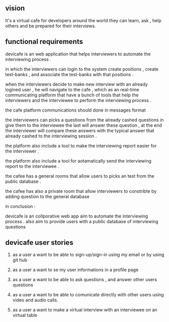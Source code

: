 ## vision 

It's a virtual cafe for developers around the world they can learn, ask , help others and be prepared for their interviews.

## functional requirements
devicafe is an web application that helps interviewers
to automate the interviewing process  .

in which the interviewers can login to the system
create positions , create test-banks , and associate 
the test-banks with that positions .

when the interviewers decide to make new interview 
with an already logined user , he will navigate to 
the cafe , which as an real-time communicating platform that have a bunch of tools
that help the interviewers and the interviewee to perform 
the interviewing process .

the cafe platform  communications should done in messages format

the interviewers can picks a questions from the already 
cashed  questions in give them to the interviewee 
the last will answer these question , at the end the interviewer 
will compare these answers with the typical answer that 
already cashed to the interviewing session . 

the platform also include a tool to make the interviewing 
report easier for the interviewer . 

the platform also include  a tool for aotamatically 
send the interviewing report to the interviewee .

the cafee has a general rooms that allow users to 
picks an test from the public database . 

the cafee has also a private room that allow interviewers to 
constribte by adding question to the general database 

in conclusion :

devicafe is an collporative web app aim to automate 
the interviewing process . also aim to provide users 
with a public database of interviewing questions

## devicafe user stories 

1. as a user a want to be able to sign-up/sign-in using my email or by using git hub

2. as a user a want to se my user informations in a profile page

3. as a user a want to be able to ask questions , and  answer other users questions  

4. as a user a want to be able to comunicate directly with other users using video and audio calls.

5. as a user a want to make a virtual  interview with an interviewee on an virtual table 




